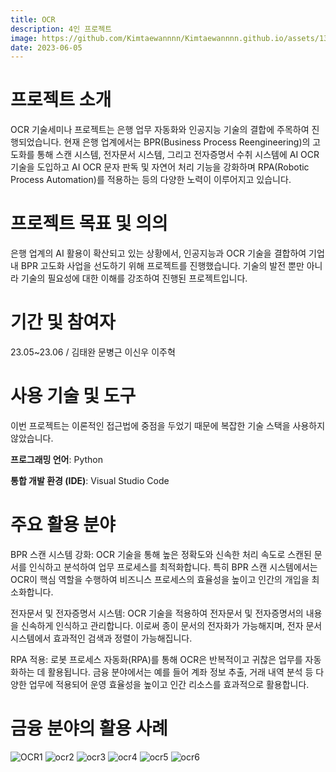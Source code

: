 ```yaml
---
title: OCR
description: 4인 프로젝트
image: https://github.com/Kimtaewannnn/Kimtaewannnn.github.io/assets/133857370/bb03c6f9-dd34-434e-a132-32fa3ac5819b
date: 2023-06-05
---
```


# 프로젝트 소개
OCR 기술세미나 프로젝트는 은행 업무 자동화와 인공지능 기술의 결합에 주목하여 진행되었습니다. 현재 은행 업계에서는 BPR(Business Process Reengineering)의 고도화를 통해 스캔 시스템, 전자문서 시스템, 그리고 전자증명서 수취 시스템에 AI OCR 기술을 도입하고 AI OCR 문자 판독 및 자연어 처리 기능을 강화하며 RPA(Robotic Process Automation)를 적용하는 등의 다양한 노력이 이루어지고 있습니다.
# 프로젝트 목표 및 의의
은행 업계의 AI 활용이 확산되고 있는 상황에서, 인공지능과 OCR 기술을 결합하여 기업 내 BPR 고도화 사업을 선도하기 위해 프로젝트를 진행했습니다. 기술의 발전 뿐만 아니라 기술의 필요성에 대한 이해를 강조하여 진행된 프로젝트입니다.
# 기간 및 참여자
23.05~23.06 / 김태완 문병근 이신우 이주혁
# 사용 기술 및 도구
이번 프로젝트는 이론적인 접근법에 중점을 두었기 때문에 복잡한 기술 스택을 사용하지 않았습니다. 

**프로그래밍 언어**: Python

**통합 개발 환경 (IDE)**: Visual Studio Code

# 주요 활용 분야
BPR 스캔 시스템 강화:
OCR 기술을 통해 높은 정확도와 신속한 처리 속도로 스캔된 문서를 인식하고 분석하여 업무 프로세스를 최적화합니다. 특히 BPR 스캔 시스템에서는 OCR이 핵심 역할을 수행하여 비즈니스 프로세스의 효율성을 높이고 인간의 개입을 최소화합니다.

전자문서 및 전자증명서 시스템:
OCR 기술을 적용하여 전자문서 및 전자증명서의 내용을 신속하게 인식하고 관리합니다. 이로써 종이 문서의 전자화가 가능해지며, 전자 문서 시스템에서 효과적인 검색과 정렬이 가능해집니다.

RPA 적용:
로봇 프로세스 자동화(RPA)를 통해 OCR은 반복적이고 귀찮은 업무를 자동화하는 데 활용됩니다. 금융 분야에서는 예를 들어 계좌 정보 추출, 거래 내역 분석 등 다양한 업무에 적용되어 운영 효율성을 높이고 인간 리소스를 효과적으로 활용합니다.
# 금융 분야의 활용 사례

![OCR1](https://github.com/Kimtaewannnn/Kimtaewannnn.github.io/assets/133857370/a9f1c17d-c693-4296-92db-d3b72f1712e1)
![ocr2](https://github.com/Kimtaewannnn/Kimtaewannnn.github.io/assets/133857370/c9fec00e-c8bc-46f0-81f7-773d037ccceb)
![ocr3](https://github.com/Kimtaewannnn/Kimtaewannnn.github.io/assets/133857370/6b28aa2a-bab3-468f-aea1-ef73963f9852)
![ocr4](https://github.com/Kimtaewannnn/Kimtaewannnn.github.io/assets/133857370/14c5580f-30c1-4a94-bd4d-c2b218b4cdff)
![ocr5](https://github.com/Kimtaewannnn/Kimtaewannnn.github.io/assets/133857370/23c92a47-6be8-46ef-b084-b0da7fa4d966)
![ocr6](https://github.com/Kimtaewannnn/Kimtaewannnn.github.io/assets/133857370/7171dc38-855a-45bf-bd40-25caeb572d56)

